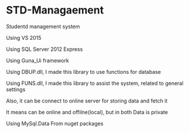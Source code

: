 # STD-Managaement
Studentd management system

Using VS 2015

Using SQL Server 2012 Express

Using Guna_Ui framework

Using DBUP.dll, I made this library to use functions for database 


Using FUNS.dll, I made this library to assist the system, related to general settings

Also, it can be connect to online server for storing data and fetch it

It means can be online and offilne(local), but in both Data is private

Using MySql.Data From nuget packages

